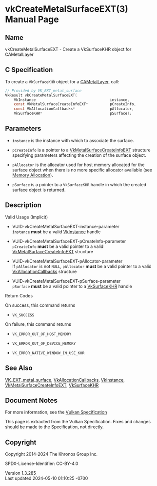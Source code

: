 # vkCreateMetalSurfaceEXT(3) Manual Page

## Name

vkCreateMetalSurfaceEXT - Create a VkSurfaceKHR object for CAMetalLayer



## <a href="#_c_specification" class="anchor"></a>C Specification

To create a `VkSurfaceKHR` object for a
[CAMetalLayer](https://registry.khronos.org/vulkan/specs/1.3-extensions/man/html/CAMetalLayer.html), call:

``` c
// Provided by VK_EXT_metal_surface
VkResult vkCreateMetalSurfaceEXT(
    VkInstance                                  instance,
    const VkMetalSurfaceCreateInfoEXT*          pCreateInfo,
    const VkAllocationCallbacks*                pAllocator,
    VkSurfaceKHR*                               pSurface);
```

## <a href="#_parameters" class="anchor"></a>Parameters

- `instance` is the instance with which to associate the surface.

- `pCreateInfo` is a pointer to a
  [VkMetalSurfaceCreateInfoEXT](https://registry.khronos.org/vulkan/specs/1.3-extensions/man/html/VkMetalSurfaceCreateInfoEXT.html)
  structure specifying parameters affecting the creation of the surface
  object.

- `pAllocator` is the allocator used for host memory allocated for the
  surface object when there is no more specific allocator available (see
  <a
  href="https://registry.khronos.org/vulkan/specs/1.3-extensions/html/vkspec.html#memory-allocation"
  target="_blank" rel="noopener">Memory Allocation</a>).

- `pSurface` is a pointer to a `VkSurfaceKHR` handle in which the
  created surface object is returned.

## <a href="#_description" class="anchor"></a>Description

Valid Usage (Implicit)

- <a href="#VUID-vkCreateMetalSurfaceEXT-instance-parameter"
  id="VUID-vkCreateMetalSurfaceEXT-instance-parameter"></a>
  VUID-vkCreateMetalSurfaceEXT-instance-parameter  
  `instance` **must** be a valid [VkInstance](https://registry.khronos.org/vulkan/specs/1.3-extensions/man/html/VkInstance.html) handle

- <a href="#VUID-vkCreateMetalSurfaceEXT-pCreateInfo-parameter"
  id="VUID-vkCreateMetalSurfaceEXT-pCreateInfo-parameter"></a>
  VUID-vkCreateMetalSurfaceEXT-pCreateInfo-parameter  
  `pCreateInfo` **must** be a valid pointer to a valid
  [VkMetalSurfaceCreateInfoEXT](https://registry.khronos.org/vulkan/specs/1.3-extensions/man/html/VkMetalSurfaceCreateInfoEXT.html)
  structure

- <a href="#VUID-vkCreateMetalSurfaceEXT-pAllocator-parameter"
  id="VUID-vkCreateMetalSurfaceEXT-pAllocator-parameter"></a>
  VUID-vkCreateMetalSurfaceEXT-pAllocator-parameter  
  If `pAllocator` is not `NULL`, `pAllocator` **must** be a valid
  pointer to a valid [VkAllocationCallbacks](https://registry.khronos.org/vulkan/specs/1.3-extensions/man/html/VkAllocationCallbacks.html)
  structure

- <a href="#VUID-vkCreateMetalSurfaceEXT-pSurface-parameter"
  id="VUID-vkCreateMetalSurfaceEXT-pSurface-parameter"></a>
  VUID-vkCreateMetalSurfaceEXT-pSurface-parameter  
  `pSurface` **must** be a valid pointer to a
  [VkSurfaceKHR](https://registry.khronos.org/vulkan/specs/1.3-extensions/man/html/VkSurfaceKHR.html) handle

Return Codes

On success, this command returns  
- `VK_SUCCESS`

On failure, this command returns  
- `VK_ERROR_OUT_OF_HOST_MEMORY`

- `VK_ERROR_OUT_OF_DEVICE_MEMORY`

- `VK_ERROR_NATIVE_WINDOW_IN_USE_KHR`

## <a href="#_see_also" class="anchor"></a>See Also

[VK_EXT_metal_surface](https://registry.khronos.org/vulkan/specs/1.3-extensions/man/html/VK_EXT_metal_surface.html),
[VkAllocationCallbacks](https://registry.khronos.org/vulkan/specs/1.3-extensions/man/html/VkAllocationCallbacks.html),
[VkInstance](https://registry.khronos.org/vulkan/specs/1.3-extensions/man/html/VkInstance.html),
[VkMetalSurfaceCreateInfoEXT](https://registry.khronos.org/vulkan/specs/1.3-extensions/man/html/VkMetalSurfaceCreateInfoEXT.html),
[VkSurfaceKHR](https://registry.khronos.org/vulkan/specs/1.3-extensions/man/html/VkSurfaceKHR.html)

## <a href="#_document_notes" class="anchor"></a>Document Notes

For more information, see the <a
href="https://registry.khronos.org/vulkan/specs/1.3-extensions/html/vkspec.html#vkCreateMetalSurfaceEXT"
target="_blank" rel="noopener">Vulkan Specification</a>

This page is extracted from the Vulkan Specification. Fixes and changes
should be made to the Specification, not directly.

## <a href="#_copyright" class="anchor"></a>Copyright

Copyright 2014-2024 The Khronos Group Inc.

SPDX-License-Identifier: CC-BY-4.0

Version 1.3.285  
Last updated 2024-05-10 01:10:25 -0700
